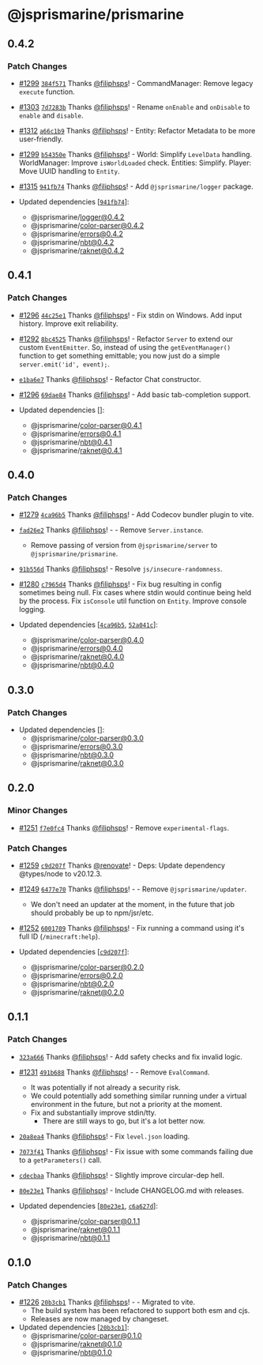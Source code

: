 # @jsprismarine/prismarine

## 0.4.2

### Patch Changes

- [#1299](https://github.com/JSPrismarine/JSPrismarine/pull/1299) [`384f571`](https://github.com/JSPrismarine/JSPrismarine/commit/384f5716d593f2f3bac4a9521578d32107e671a8) Thanks [@filiphsps](https://github.com/filiphsps)! - CommandManager: Remove legacy `execute` function.

- [#1303](https://github.com/JSPrismarine/JSPrismarine/pull/1303) [`7d7283b`](https://github.com/JSPrismarine/JSPrismarine/commit/7d7283ba87e6fc030d25be8a2a542745a5c94745) Thanks [@filiphsps](https://github.com/filiphsps)! - Rename `onEnable` and `onDisable` to `enable` and `disable`.

- [#1312](https://github.com/JSPrismarine/JSPrismarine/pull/1312) [`a66c1b9`](https://github.com/JSPrismarine/JSPrismarine/commit/a66c1b981698fa26570bb0fd9ebf667240a172b7) Thanks [@filiphsps](https://github.com/filiphsps)! - Entity: Refactor Metadata to be more user-friendly.

- [#1299](https://github.com/JSPrismarine/JSPrismarine/pull/1299) [`b54350e`](https://github.com/JSPrismarine/JSPrismarine/commit/b54350eb6341fc487b05781b149c148bae3a5f55) Thanks [@filiphsps](https://github.com/filiphsps)! - World: Simplify `LevelData` handling.
  WorldManager: Improve `isWorldLoaded` check.
  Entities: Simplify.
  Player: Move UUID handling to `Entity`.

- [#1315](https://github.com/JSPrismarine/JSPrismarine/pull/1315) [`941fb74`](https://github.com/JSPrismarine/JSPrismarine/commit/941fb74a7818afd21e87804f62e004cf8465e0c4) Thanks [@filiphsps](https://github.com/filiphsps)! - Add `@jsprismarine/logger` package.

- Updated dependencies [[`941fb74`](https://github.com/JSPrismarine/JSPrismarine/commit/941fb74a7818afd21e87804f62e004cf8465e0c4)]:
  - @jsprismarine/logger@0.4.2
  - @jsprismarine/color-parser@0.4.2
  - @jsprismarine/errors@0.4.2
  - @jsprismarine/nbt@0.4.2
  - @jsprismarine/raknet@0.4.2

## 0.4.1

### Patch Changes

- [#1296](https://github.com/JSPrismarine/JSPrismarine/pull/1296) [`44c25e1`](https://github.com/JSPrismarine/JSPrismarine/commit/44c25e132b55174a1e57aee9152e6fbb73c90cf6) Thanks [@filiphsps](https://github.com/filiphsps)! - Fix stdin on Windows.
  Add input history.
  Improve exit reliability.

- [#1292](https://github.com/JSPrismarine/JSPrismarine/pull/1292) [`8bc4525`](https://github.com/JSPrismarine/JSPrismarine/commit/8bc452534b5048b71a08e509d2823203bf07a407) Thanks [@filiphsps](https://github.com/filiphsps)! - Refactor `Server` to extend our custom `EventEmitter`.
  So, instead of using the `getEventManager()` function to get something emittable;
  you now just do a simple `server.emit('id', event);`.

- [`e1ba6e7`](https://github.com/JSPrismarine/JSPrismarine/commit/e1ba6e71a2757cd6bba00c95d15d0d672c8cf476) Thanks [@filiphsps](https://github.com/filiphsps)! - Refactor Chat constructor.

- [#1296](https://github.com/JSPrismarine/JSPrismarine/pull/1296) [`69dae84`](https://github.com/JSPrismarine/JSPrismarine/commit/69dae84d2fde2bb754442f58a85dc4a865e28966) Thanks [@filiphsps](https://github.com/filiphsps)! - Add basic tab-completion support.

- Updated dependencies []:
  - @jsprismarine/color-parser@0.4.1
  - @jsprismarine/errors@0.4.1
  - @jsprismarine/nbt@0.4.1
  - @jsprismarine/raknet@0.4.1

## 0.4.0

### Patch Changes

- [#1279](https://github.com/JSPrismarine/JSPrismarine/pull/1279) [`4ca96b5`](https://github.com/JSPrismarine/JSPrismarine/commit/4ca96b59696dbe67e39b7f46d85fe421a74d23d5) Thanks [@filiphsps](https://github.com/filiphsps)! - Add Codecov bundler plugin to vite.

- [`fad26e2`](https://github.com/JSPrismarine/JSPrismarine/commit/fad26e2affc095a94cfaed417891bbc9605af589) Thanks [@filiphsps](https://github.com/filiphsps)! - - Remove `Server.instance`.

  - Remove passing of version from `@jsprismarine/server` to `@jsprismarine/prismarine`.

- [`91b556d`](https://github.com/JSPrismarine/JSPrismarine/commit/91b556de0064b8e670ea46b61f0c51817ea7b425) Thanks [@filiphsps](https://github.com/filiphsps)! - Resolve `js/insecure-randomness`.

- [#1280](https://github.com/JSPrismarine/JSPrismarine/pull/1280) [`c7965d4`](https://github.com/JSPrismarine/JSPrismarine/commit/c7965d446ce591b29e71a75bfed0ae6ca5ef91cb) Thanks [@filiphsps](https://github.com/filiphsps)! - Fix bug resulting in config sometimes being null.
  Fix cases where stdin would continue being held by the process.
  Fix `isConsole` util function on `Entity`.
  Improve console logging.
- Updated dependencies [[`4ca96b5`](https://github.com/JSPrismarine/JSPrismarine/commit/4ca96b59696dbe67e39b7f46d85fe421a74d23d5), [`52a041c`](https://github.com/JSPrismarine/JSPrismarine/commit/52a041cfa567842ea77196c10434eb42aa9f791b)]:
  - @jsprismarine/color-parser@0.4.0
  - @jsprismarine/errors@0.4.0
  - @jsprismarine/raknet@0.4.0
  - @jsprismarine/nbt@0.4.0

## 0.3.0

### Patch Changes

- Updated dependencies []:
  - @jsprismarine/color-parser@0.3.0
  - @jsprismarine/errors@0.3.0
  - @jsprismarine/nbt@0.3.0
  - @jsprismarine/raknet@0.3.0

## 0.2.0

### Minor Changes

- [#1251](https://github.com/JSPrismarine/JSPrismarine/pull/1251) [`f7e0fc4`](https://github.com/JSPrismarine/JSPrismarine/commit/f7e0fc414117553581aa246eedd3861b2122eadf) Thanks [@filiphsps](https://github.com/filiphsps)! - Remove `experimental-flags`.

### Patch Changes

- [#1259](https://github.com/JSPrismarine/JSPrismarine/pull/1259) [`c9d207f`](https://github.com/JSPrismarine/JSPrismarine/commit/c9d207f03417a8961557d569ec60b1091e9114c1) Thanks [@renovate](https://github.com/apps/renovate)! - Deps: Update dependency @types/node to v20.12.3.

- [#1249](https://github.com/JSPrismarine/JSPrismarine/pull/1249) [`6477e70`](https://github.com/JSPrismarine/JSPrismarine/commit/6477e7079ef9f8eca981f4ab539b7045ee514e2f) Thanks [@filiphsps](https://github.com/filiphsps)! - - Remove `@jsprismarine/updater`.

  - We don't need an updater at the moment, in the future that job should probably be up to npm/jsr/etc.

- [#1252](https://github.com/JSPrismarine/JSPrismarine/pull/1252) [`6001709`](https://github.com/JSPrismarine/JSPrismarine/commit/6001709dcfddb12e6ddf0c8fe919cabacb5d6122) Thanks [@filiphsps](https://github.com/filiphsps)! - Fix running a command using it's full ID (`/minecraft:help`).

- Updated dependencies [[`c9d207f`](https://github.com/JSPrismarine/JSPrismarine/commit/c9d207f03417a8961557d569ec60b1091e9114c1)]:
  - @jsprismarine/color-parser@0.2.0
  - @jsprismarine/errors@0.2.0
  - @jsprismarine/nbt@0.2.0
  - @jsprismarine/raknet@0.2.0

## 0.1.1

### Patch Changes

- [`323a666`](https://github.com/JSPrismarine/JSPrismarine/commit/323a666b2d4b82e399ff21711ff8cc7ca6f520dd) Thanks [@filiphsps](https://github.com/filiphsps)! - Add safety checks and fix invalid logic.

- [#1231](https://github.com/JSPrismarine/JSPrismarine/pull/1231) [`491b688`](https://github.com/JSPrismarine/JSPrismarine/commit/491b688adc0c38426b767646b6cc748b8e774e30) Thanks [@filiphsps](https://github.com/filiphsps)! - - Remove `EvalCommand`.

  - It was potentially if not already a security risk.
  - We could potentially add something similar running under a virtual environment in the future, but not a priority at the moment.
  - Fix and substantially improve stdin/tty.
    - There are still ways to go, but it's a lot better now.

- [`20a8ea4`](https://github.com/JSPrismarine/JSPrismarine/commit/20a8ea47c25eaf21548f1994bf915c4c22a0f395) Thanks [@filiphsps](https://github.com/filiphsps)! - Fix `level.json` loading.

- [`7073f41`](https://github.com/JSPrismarine/JSPrismarine/commit/7073f414487b7403765686b05d04f99c6878d88a) Thanks [@filiphsps](https://github.com/filiphsps)! - Fix issue with some commands failing due to a `getParameters()` call.

- [`cdecbaa`](https://github.com/JSPrismarine/JSPrismarine/commit/cdecbaaf823a6f2db15e1793b50da9925deb3716) Thanks [@filiphsps](https://github.com/filiphsps)! - Slightly improve circular-dep hell.

- [`80e23e1`](https://github.com/JSPrismarine/JSPrismarine/commit/80e23e17c0111eac2df98f73cdeec5730bd9abf5) Thanks [@filiphsps](https://github.com/filiphsps)! - Include CHANGELOG.md with releases.

- Updated dependencies [[`80e23e1`](https://github.com/JSPrismarine/JSPrismarine/commit/80e23e17c0111eac2df98f73cdeec5730bd9abf5), [`c6a627d`](https://github.com/JSPrismarine/JSPrismarine/commit/c6a627da60bae29bd0e6dfead9d44dddbeb0dafd)]:
  - @jsprismarine/color-parser@0.1.1
  - @jsprismarine/raknet@0.1.1
  - @jsprismarine/nbt@0.1.1

## 0.1.0

### Patch Changes

- [#1226](https://github.com/JSPrismarine/JSPrismarine/pull/1226) [`20b3cb1`](https://github.com/JSPrismarine/JSPrismarine/commit/20b3cb1ee1e2a2c5c45275f9c2a23c9c2507dcf5) Thanks [@filiphsps](https://github.com/filiphsps)! - - Migrated to vite.
  - The build system has been refactored to support both esm and cjs.
  - Releases are now managed by changeset.
- Updated dependencies [[`20b3cb1`](https://github.com/JSPrismarine/JSPrismarine/commit/20b3cb1ee1e2a2c5c45275f9c2a23c9c2507dcf5)]:
  - @jsprismarine/color-parser@0.1.0
  - @jsprismarine/raknet@0.1.0
  - @jsprismarine/nbt@0.1.0
